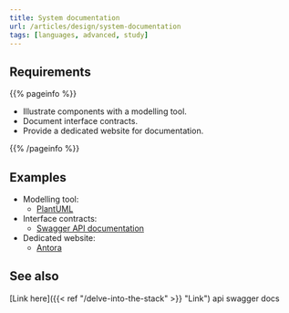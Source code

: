 ```yaml
---
title: System documentation
url: /articles/design/system-documentation
tags: [languages, advanced, study]
---
```


## Requirements

{{% pageinfo %}}

* Illustrate components with a modelling tool.
* Document interface contracts.
* Provide a dedicated website for documentation.

{{% /pageinfo %}}

## Examples

* Modelling tool:
  * [PlantUML](https://plantuml.com/)
* Interface contracts:
  * [Swagger API documentation](https://swagger.io/)
* Dedicated website:
  * [Antora](https://antora.org/)

## See also

[Link here]({{< ref "/delve-into-the-stack" >}} "Link") api swagger docs
